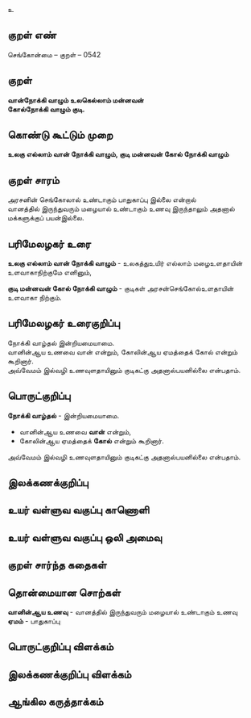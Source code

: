 உ

## குறள் எண் 

செங்கோன்மை  – குறள் – 0542  

## குறள் 

**வான்நோக்கி வாழும் உலகெல்லாம் மன்னவன்  
கோல்நோக்கி வாழும் குடி.**  

## கொண்டு கூட்டும் முறை

**உலகு எல்லாம் வான் நோக்கி வாழும், குடி மன்னவன் கோல் நோக்கி வாழும்** 

## குறள் சாரம் 

அரசனின் செங்கோலால் உண்டாகும் பாதுகாப்பு இல்லை என்றால்  
வானத்தில் இருந்துவரும் மழையால் உண்டாகும் உணவு இருந்தாலும் அதனால் மக்களுக்குப் பயன்இல்லை.  

## பரிமேலழகர் உரை

**உலகு எல்லாம் வான் நோக்கி வாழும்** - உலகத்துஉயிர் எல்லாம் மழைஉளதாயின் உளவாகாநிற்குமே எனினும்,    

**குடி மன்னவன் கோல் நோக்கி வாழும்** - குடிகள் அரசன்செங்கோல்உளதாயின் உளவாகா நிற்கும். 

## பரிமேலழகர் உரைகுறிப்பு   

நோக்கி வாழ்தல் இன்றியமையாமை.  
வானின்ஆய உணவை வான் என்றும், கோலின்ஆய ஏமத்தைக் கோல் என்றும் கூறினார்.  
அவ்வேமம் இல்வழி உணவுளதாயினும் குடிகட்கு அதனால்பயனில்லை என்பதாம்.    

## பொருட்குறிப்பு 

**நோக்கி வாழ்தல்** - இன்றியமையாமை.  

* வானின்ஆய உணவை **வான்** என்றும்,  
* கோலின்ஆய ஏமத்தைக் **கோல்** என்றும் கூறினார்.  

அவ்வேமம் இல்வழி உணவுளதாயினும் குடிகட்கு அதனால்பயனில்லை என்பதாம்.    

## இலக்கணக்குறிப்பு  


## உயர் வள்ளுவ வகுப்பு காணொளி


## உயர் வள்ளுவ வகுப்பு ஒலி அமைவு 

 
## குறள் சார்ந்த கதைகள் 


## தொன்மையான சொற்கள்

**வானின்ஆய உணவு** - வானத்தில் இருந்துவரும் மழையால் உண்டாகும் உணவு   
**ஏமம்** - பாதுகாப்பு   

## பொருட்குறிப்பு விளக்கம்

 
## இலக்கணக்குறிப்பு விளக்கம்


## ஆங்கில கருத்தாக்கம் 



